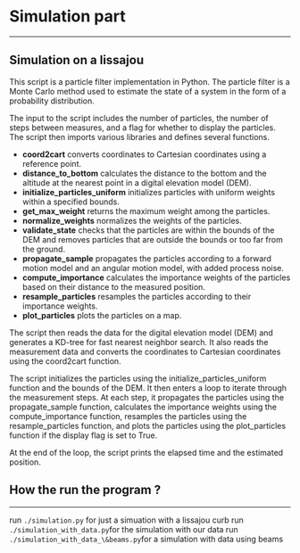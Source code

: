 # Simulation part
***
## Simulation on a lissajou

This script is a particle filter implementation in Python. The particle filter is a Monte Carlo method used to estimate the state of a system in the form of a probability distribution.

The input to the script includes the number of particles, the number of steps between measures, and a flag for whether to display the particles. The script then imports various libraries and defines several functions.

* **coord2cart** converts coordinates to Cartesian coordinates using a reference point.
* **distance_to_bottom** calculates the distance to the bottom and the altitude at the nearest point in a digital elevation model (DEM).
* **initialize_particles_uniform** initializes particles with uniform weights within a specified bounds.
* **get_max_weight** returns the maximum weight among the particles.
* **normalize_weights** normalizes the weights of the particles.
* **validate_state** checks that the particles are within the bounds of the DEM and removes particles that are outside the bounds or too far from the ground.
* **propagate_sample** propagates the particles according to a forward motion model and an angular motion model, with added process noise.
* **compute_importance** calculates the importance weights of the particles based on their distance to the measured position.
* **resample_particles** resamples the particles according to their importance weights.
* **plot_particles** plots the particles on a map.

The script then reads the data for the digital elevation model (DEM) and generates a KD-tree for fast nearest neighbor search. It also reads the measurement data and converts the coordinates to Cartesian coordinates using the coord2cart function.

The script initializes the particles using the initialize_particles_uniform function and the bounds of the DEM. It then enters a loop to iterate through the measurement steps. At each step, it propagates the particles using the propagate_sample function, calculates the importance weights using the compute_importance function, resamples the particles using the resample_particles function, and plots the particles using the plot_particles function if the display flag is set to True.

At the end of the loop, the script prints the elapsed time and the estimated position.

## How the run the program ?
***
run `./simulation.py` for just a simuation with a lissajou curb
run `./simulation_with_data.py`for the simulation with our data
run `./simulation_with_data_\&beams.py`for a simulation with data using beams
